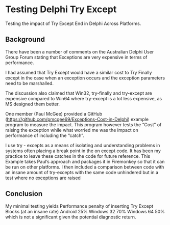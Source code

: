 # Testing Delphi Try Except
 Testing the impact of Try Except End in Delphi Across Platforms.

## Background 
There have been a number of comments  on the Australian Delphi User Group Forum stating that  Exceptions are very expensive in terms of performance.

I had assumed that Try Except would have a similar cost to Try Finally except in the case when an exception occurs and the exception parameters need to be marshalled. 

The discussion also claimed that Win32, try-finally and try-except are expensive compared to Win64 where  try-except is a lot less expensive, as MS designed them better.

One member (Paul McGee) provided a GitHub (https://github.com/pmcgee69/Exceptions-Cost-in-Delphi) example program to measure the impact. This program however tests the “Cost” of raising the exception while what worried me was the impact on performance of including the “catch”.


I use try - excepts as a means of isolating and understanding problems in systems often placing a break point in the on except code. It has been my practice to leave these catches in the code for future reference.
This Example takes Paul’s approach and packages it in Firemonkey so that it can be run on other platforms. I then included a comparison between code with an insane amount of try-excepts with the same code unhindered but in a test where no  exceptions are raised

## Conclusion
My minimal testing yields 
Performance penalty of inserting Try Except Blocks (at an insane rate)  Android 25%  Windows 32  70% Windows 64 50% which is not a significant given the potential diagnostic return.

 
